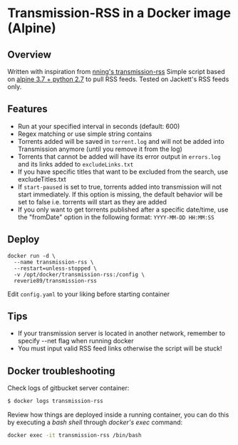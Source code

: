 # Transmission-RSS in a Docker image (Alpine)

## Overview
Written with inspiration from [nning's transmission-rss](https://github.com/nning/transmission-rss)
Simple script based on [alpine 3.7 + python 2.7](https://hub.docker.com/r/lsiobase/alpine.python/) to pull RSS feeds.
Tested on Jackett's RSS feeds only.

## Features
- Run at your specified interval in seconds (default: 600)
- Regex matching or use simple string contains
- Torrents added will be saved in `torrent.log` and will not be added into Transmission anymore (until you remove it from the log)
- Torrents that cannot be added will have its error output in `errors.log` and its links added to `excludeLinks.txt`
- If you have specific titles that want to be excluded from the search, use excludeTitles.txt
- If `start-paused` is set to true, torrents added into transmission will not start immediately. If this option is missing, the default behavior will be set to false i.e. torrents will start as they are added
- If you only want to get torrents published after a specific date/time, use the "fromDate" option in the following format: `YYYY-MM-DD HH:MM:SS`

## Deploy
```
docker run -d \
  --name transmission-rss \
  --restart=unless-stopped \
  -v /opt/docker/transmission-rss:/config \
  reverie89/transmission-rss
```

Edit `config.yaml` to your liking before starting container

## Tips
- If your transmission server is located in another network, remember to specify --net flag when running docker
- You must input valid RSS feed links otherwise the script will be stuck!

## Docker troubleshooting
Check logs of gitbucket server container:
```bash
$ docker logs transmission-rss
```

Review how things are deployed inside a running container, you can do this by executing a _bash shell_ through _docker's exec_ command:
```bash
docker exec -it transmission-rss /bin/bash
```
